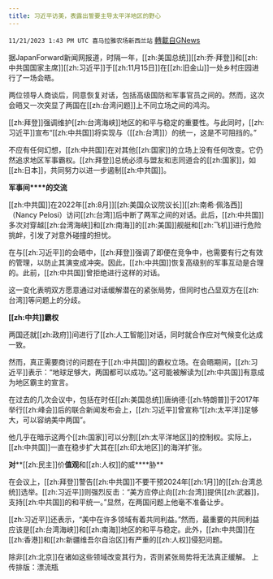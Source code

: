 ```yaml
---
title: 习近平访美，表露出誓要主导太平洋地区的野心
---
```

`11/21/2023 1:43 PM UTC 喜马拉雅农场新西兰站` [轉載自GNews](https://gnews.org/articles/2000210)

据JapanForward新闻网报道，时隔一年，[[zh:美国总统]][[zh:乔·拜登]]和[[zh:中共国国家主席]][[zh:习近平]]于[[zh:11月15日]]在[[zh:旧金山]]一处乡村庄园进行了一场会晤。

两位领导人商谈后，同意恢复对话，包括高级国防和军事官员之间的。然而，这次会晤又一次突显了两国在[[zh:台湾问题]]上不同立场之间的鸿沟。

[[zh:拜登]]强调维护[[zh:台湾海峡]]地区的和平与稳定的重要性。与此同时，[[zh:习近平]]宣布“[[zh:中共国]]将实现与（[[zh:台湾]]）的统一，这是不可阻挡的。”

不应有任何幻想，[[zh:中共国]]在对其他[[zh:国家]]的立场上没有任何改变。它仍然追求地区军事霸权。[[zh:拜登]]总统必须与盟友和志同道合的[[zh:国家]]，如[[zh:日本]]，共同努力以进一步遏制[[zh:中共国]]。

**军****事****间****的交流**

[[zh:中共国]]在2022年[[zh:8月]][[zh:美国众议院议长]][[zh:南希·佩洛西]]（Nancy Pelosi）访问[[zh:台湾]]后中断了两军之间的对话。此后，[[zh:中共国]]多次对穿越[[zh:台湾海峡]]和[[zh:南海]]的[[zh:美国]]舰艇和[[zh:飞机]]进行危险挑衅，引发了对意外碰撞的担忧。

在与[[zh:习近平]]的会晤中，[[zh:拜登]]强调了即便在竞争中，也需要有行之有效的管理，以防止其演变成冲突。因此，[[zh:中共国]]恢复高级别的军事互动是合理的。此前，[[zh:中共国]]曾拒绝进行这样的对话。

这一变化表明双方愿意通过对话缓解潜在的紧张局势，但同时也凸显双方在[[zh:台湾]]等问题上的分歧。

**[[zh:中共]]霸权**

两国还就[[zh:政府]]间进行了[[zh:人工智能]]对话，同时就合作应对气候变化达成一致。

然而，真正需要商讨的问题在于[[zh:中共国]]的霸权立场。在会晤期间，[[zh:习近平]]表示：“地球足够大，两国都可以成功。”这可能被解读为[[zh:中共国]]有意成为地区霸主的宣言。

在过去的几次会议中，包括在时任[[zh:美国总统]]唐纳德·[[zh:特朗普]]于2017年举行[[zh:峰会]]后的联合新闻发布会上，[[zh:习近平]]曾宣称“[[zh:太平洋]]足够大，可以容纳美中两国”。

他几乎在暗示这两个[[zh:国家]]可以分割[[zh:太平洋地区]]的控制权。实际上，[[zh:中共国]]一直在稳步扩大其在[[zh:印太地区]]的海洋扩张。

**对****[[zh:民主]]价****值观****和[[zh:人权]]的威****胁**

在会议上，[[zh:拜登]]警告[[zh:中共国]]不要干预2024年[[zh:1月]]的[[zh:台湾总统]]选举。[[zh:习近平]]则强烈反击：“美方应停止向[[zh:台湾]]提供[[zh:武器]]，支持[[zh:中共国]]的和平统一。”显然，在两国问题上他毫不准备让步。

[[zh:习近平]]还表示，“美中在许多领域有着共同利益。”然而，最重要的共同利益应该是[[zh:台湾海峡]]和[[zh:南海]]地区的和平与稳定。此外，[[zh:中共国]]在[[zh:香港]]和[[zh:新疆维吾尔自治区]]有严重的[[zh:人权]]侵犯问题。

除非[[zh:北京]]在诸如这些领域改变其行为，否则紧张局势将无法真正缓解。
上传排版：漂流瓶
